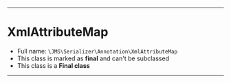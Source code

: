 ***

# XmlAttributeMap

* Full name: `\JMS\Serializer\Annotation\XmlAttributeMap`
* This class is marked as **final** and can't be subclassed
* This class is a **Final class**

***

